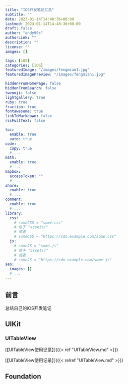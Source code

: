 ```yaml
---
title: "IOS开发笔记汇总"
subtitle: ""
date: 2023-01-14T14:48:36+08:00
lastmod: 2023-01-14T14:48:36+08:00
draft: false
author: "andy90s"
authorLink: ""
description: ""
license: ""
images: []

tags: [iOS]
categories: [iOS]
featuredImage: "/images/fengmian1.jpg"
featuredImagePreview: "/images/fengmian1.jpg"

hiddenFromHomePage: false
hiddenFromSearch: false
twemoji: false
lightgallery: true
ruby: true
fraction: true
fontawesome: true
linkToMarkdown: false
rssFullText: false

toc:
  enable: true
  auto: true
code:
  copy: true
  # ...
math:
  enable: true
  # ...
mapbox:
  accessToken: ""
  # ...
share:
  enable: true
  # ...
comment:
  enable: true
  # ...
library:
  css:
    # someCSS = "some.css"
    # 位于 "assets/"
    # 或者
    # someCSS = "https://cdn.example.com/some.css"
  js:
    # someJS = "some.js"
    # 位于 "assets/"
    # 或者
    # someJS = "https://cdn.example.com/some.js"
seo:
  images: []
  # ...
---
```

<!--more-->

## 前言
总结自己的iOS开发笔记
## UIKit
### UITableView

[【UITableView使用记录】]({{< ref "UITableView.md" >}}) 

[【UITableView使用记录】]({{< relref "UITableView.md" >}})


## Foundation
